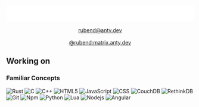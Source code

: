 <p align="center" style="display:flex; flex-flow: column; gap: 16px">
	
<img src="https://raw.githubusercontent.com/rubend056/rubend056/master/main.svg"/>
<a href="mailto:rubend@anty.dev">rubend@anty.dev</a>
<a href="https://matrix.to/#/@rubend:matrix.anty.dev">
	@rubend:matrix.anty.dev
</a>

</p>

## Working on



### Familiar Concepts
<p>
	<img alt="Rust" src="https://img.shields.io/badge/-Rust-111?style=flat&logo=rust&logoColor=white" />
	<img alt="C" src="https://img.shields.io/badge/-C-43853d?style=flat&logo=c&logoColor=white" />
	<img alt="C++" src="https://img.shields.io/badge/-C++-43853d?style=flat&logo=cplusplus&logoColor=white" />
	<img alt="HTML5" src="https://img.shields.io/badge/-HTML5-E34F26?style=flat&logo=html5&logoColor=white" />
	<img alt="JavaScript" src="https://img.shields.io/badge/-JavaScript-007ACC?style=flat&logo=javascript&logoColor=white" />
	<img alt="CSS" src="https://img.shields.io/badge/-CSS3-1572B6?style=flat&logo=css3&logoColor=white" />
	<img alt="CouchDB" src="https://img.shields.io/badge/-CouchDB-B33?style=flat&logo=apachecouchdb&logoColor=white" />
	<img alt="RethinkDB" src="https://img.shields.io/badge/-RethinkDB-167?style=flat" />
  	<img alt="Git" src="https://img.shields.io/badge/-Git-842?style=flat&logo=git&logoColor=white" />
  	<img alt="Npm" src="https://img.shields.io/badge/-NPM-622?style=flat&logo=npm&logoColor=white" />
  	<img alt="Python" src="https://img.shields.io/badge/-Python-860?style=flat&logo=python&logoColor=white" />
	<img alt="Lua" src="https://img.shields.io/badge/-Lua-147?style=flat&logo=lua&logoColor=white" />
  	<img alt="Nodejs" src="https://img.shields.io/badge/-Nodejs-362?style=flat&logo=Node.js&logoColor=white" />
  	<img alt="Angular" src="https://img.shields.io/badge/-Angular-202?style=flat&logo=angular&logoColor=white" />
</p>
